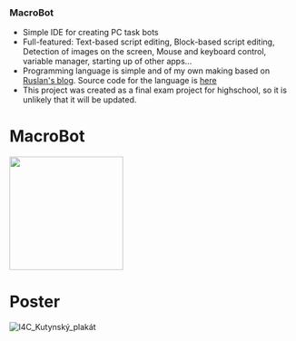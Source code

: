 ### MacroBot

- Simple IDE for creating PC task bots
- Full-featured: Text-based script editing, Block-based script editing, Detection of images on the screen, Mouse and keyboard control, variable manager, starting up of other apps...
- Programming language is simple and of my own making based on [Ruslan&apos;s blog](http://localhost/). Source code for the language is [here](https://github.com/Moxidus/MacroBotV0.1Language)
- This project was created as a final exam project for highschool, so it is unlikely that it will be updated.

# MacroBot
<img src="https://user-images.githubusercontent.com/93491325/170674612-feb50ec1-159f-4dbd-86f7-87608a874919.png" width="200"/>

# Poster
![I4C_Kutynský_plakát](https://user-images.githubusercontent.com/93491325/170675849-d1faac18-595a-4f97-a585-e9415f4fa47c.png)


